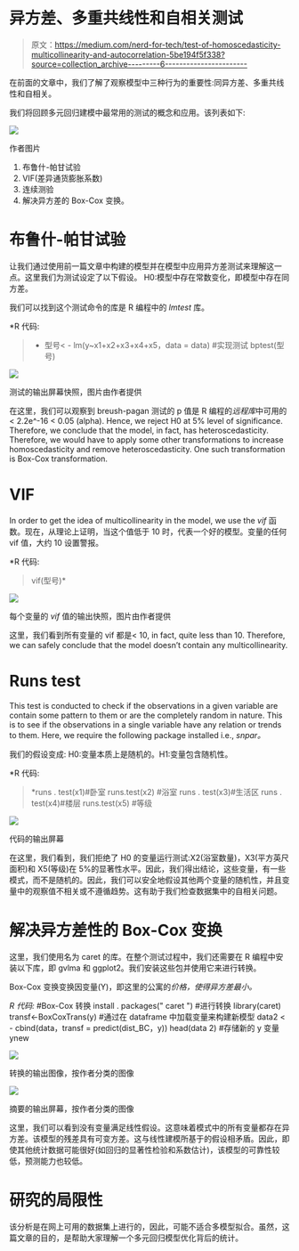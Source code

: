 # 异方差、多重共线性和自相关测试

> 原文：<https://medium.com/nerd-for-tech/test-of-homoscedasticity-multicollinearity-and-autocorrelation-5be194f5f338?source=collection_archive---------6----------------------->

在前面的文章中，我们了解了观察模型中三种行为的重要性:同异方差、多重共线性和自相关。

我们将回顾多元回归建模中最常用的测试的概念和应用。该列表如下:

![](img/115f2680bbf472ba0cb89b2e1fd7fc47.png)

作者图片

1.  布鲁什-帕甘试验
2.  VIF(差异通货膨胀系数)
3.  连续测验
4.  解决异方差的 Box-Cox 变换。

# 布鲁什-帕甘试验

让我们通过使用前一篇文章中构建的模型并在模型中应用异方差测试来理解这一点。这里我们为测试设定了以下假设。
H0:模型中存在常数变化，即模型中存在同方差。

我们可以找到这个测试命令的库是 R 编程中的 *lmtest* 库。

*R 代码:
>* 型号< - lm(y~x1+x2+x3+x4+x5，data = data)
>#实现测试
> bptest(型号)

![](img/744520e84c2f7b54754c07d6bbe999a8.png)

测试的输出屏幕快照，图片由作者提供

在这里，我们可以观察到 breush-pagan 测试的 p 值是 R 编程的*远程库*中可用的< 2.2e^-16 < 0.05 (alpha). Hence, we reject H0 at 5% level of significance. Therefore, we conclude that the model, in fact, has heteroscedasticity. Therefore, we would have to apply some other transformations to increase homoscedasticity and remove heteroscedasticity. One such transformation is Box-Cox transformation.

# VIF

In order to get the idea of multicollinearity in the model, we use the *vif* 函数。现在，从理论上证明，当这个值低于 10 时，代表一个好的模型。变量的任何 vif 值，大约 10 设置警报。

*R 代码:
> vif(型号)*

![](img/e8bb0114c5d0da0e42394e42d4332f5e.png)

每个变量的 *vif* 值的输出快照，图片由作者提供

这里，我们看到所有变量的 vif 都是< 10, in fact, quite less than 10\. Therefore, we can safely conclude that the model doesn’t contain any multicollinearity.

# Runs test

This test is conducted to check if the observations in a given variable are contain some pattern to them or are the completely random in nature. This is to see if the observations in a single variable have any relation or trends to them. Here, we require the following package installed i.e., *snpar。*

我们的假设变成:
H0:变量本质上是随机的。H1:变量包含随机性。

*R 代码:
>*runs . test(x1)#卧室
> runs.test(x2) #浴室
>runs . test(x3)#生活区
>runs . test(x4)#楼层
> runs.test(x5) #等级

![](img/20c454fda3cf59254d04cbe9cccc9991.png)

代码的输出屏幕

在这里，我们看到，我们拒绝了 H0 的变量运行测试:X2(浴室数量)，X3(平方英尺面积)和 X5(等级)在 5%的显著性水平。因此，我们得出结论，这些变量，有一些模式，而不是随机的。因此，我们可以安全地假设其他两个变量的随机性，并且变量中的观察值不相关或不遵循趋势。这有助于我们检查数据集中的自相关问题。

# 解决异方差性的 Box-Cox 变换

这里，我们使用名为 caret 的库。在整个测试过程中，我们还需要在 R 编程中安装以下库，即 gvlma 和 ggplot2。我们安装这些包并使用它来进行转换。

Box-Cox 变换变换因变量(Y)，即这里的公寓的*价格，使得异方差最小。*

*R 代码:* #Box-Cox 转换
install . packages(" caret ")
#进行转换
library(caret)
transf<-BoxCoxTrans(y)
#通过在 dataframe 中加载变量来构建新模型
data2 < - cbind(data，transf = predict(dist_BC，y))
head(data 2)
#存储新的 y 变量
ynew

![](img/b657451b86af18eae5db181043e7ea4f.png)

转换的输出图像，按作者分类的图像

![](img/bd33c71ca9c7ce7139e5246b750ab671.png)

摘要的输出屏幕，按作者分类的图像

这里，我们可以看到没有变量满足线性假设。这意味着模式中的所有变量都存在异方差。该模型的残差具有可变方差。这与线性建模所基于的假设相矛盾。因此，即使其他统计数据可能很好(如回归的显著性检验和系数估计)，该模型的可靠性较低，预测能力也较低。

# 研究的局限性

该分析是在网上可用的数据集上进行的，因此，可能不适合多模型拟合。虽然，这篇文章的目的，是帮助大家理解一个多元回归模型优化背后的统计。